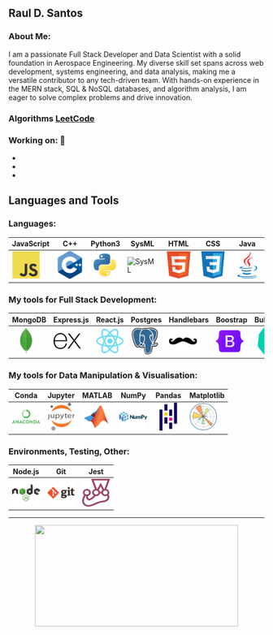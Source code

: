## Raul D. Santos

### About Me:
I am a passionate Full Stack Developer and Data Scientist with a solid foundation in Aerospace Engineering. My diverse skill set spans across web development, systems engineering, and data analysis, making me a versatile contributor to any tech-driven team. With hands-on experience in the MERN stack, SQL & NoSQL databases, and algorithm analysis, I am eager to solve complex problems and drive innovation.

### Algorithms [LeetCode](https://leetcode.com/u/rdsflomo03/)

### Working on: 🚀
-
-
- 

## Languages and Tools 
<div>

### Languages:
| JavaScript |  C++ | Python3 | SysML | HTML | CSS | Java |
|----------|----------|----------|----------|----------|----------|----------|
|<img src="https://github.com/devicons/devicon/blob/master/icons/javascript/javascript-original.svg" title="JavaScript" alt="JavaScript" width="55" height="55"/>|<img src="https://github.com/devicons/devicon/blob/master/icons/cplusplus/cplusplus-original.svg" title="C" alt="C" width="55" height="55"/>|<img src="https://github.com/devicons/devicon/blob/master/icons/python/python-original.svg" title="Python" alt="Python" width="55" height="55"/>|<img src="https://pivotpt.com/.res/images/log/l/SysML-115x90.png" title="SysML" alt="SysML" width="55" height="55"/>|<img src="https://github.com/devicons/devicon/blob/master/icons/html5/html5-original.svg" title="HTML" alt="HTML" width="55" height="55"/>|<img src="https://github.com/devicons/devicon/blob/master/icons/css3/css3-original.svg" title="CSS" alt="CSS" width="55" height="55"/>|<img src="https://github.com/devicons/devicon/blob/master/icons/java/java-original.svg" title="Java" alt="Java" width="55" height="55"/>|

### My tools for Full Stack Development:
| MongoDB | Express.js | React.js | Postgres | Handlebars | Boostrap | Bulma | jQuery |
|----------|----------|----------|----------|----------|----------|----------|----------|
|<img src="https://github.com/devicons/devicon/blob/master/icons/mongodb/mongodb-original.svg" title="Postgres" alt="Postgres" width="55" height="55"/>|<img src="https://github.com/devicons/devicon/blob/master/icons/express/express-original.svg" title="Postgres" alt="Postgres" width="55" height="55"/>|<img src="https://github.com/devicons/devicon/blob/master/icons/react/react-original.svg" title="Postgres" alt="Postgres" width="55" height="55"/>|<img src="https://github.com/devicons/devicon/blob/master/icons/postgresql/postgresql-original.svg" title="Postgres" alt="Postgres" width="55" height="55"/>|<img src="https://github.com/devicons/devicon/blob/master/icons/handlebars/handlebars-original.svg" title="Handlebars" alt="Handlebars" width="55" height="55"/>|<img src="https://github.com/devicons/devicon/blob/master/icons/bootstrap/bootstrap-original.svg" title="Bootstrap" alt="Bootstrap" width="55" height="55"/>|<img src="https://github.com/devicons/devicon/blob/master/icons/bulma/bulma-plain.svg" title="Bulma" alt="Bylma" width="55" height="55"/>|<img src="https://github.com/devicons/devicon/blob/master/icons/jquery/jquery-original.svg" title="jQuery" alt="jQuery" width="55" height="55"/>|

### My tools for Data Manipulation & Visualisation:
| Conda | Jupyter | MATLAB | NumPy | Pandas | Matplotlib |
|----------|----------|----------|----------|----------|----------|
|<img src="https://github.com/devicons/devicon/blob/master/icons/anaconda/anaconda-original-wordmark.svg" title="Anaconda" alt="Conda" width="55" height="55"/>|<img src="https://github.com/devicons/devicon/blob/master/icons/jupyter/jupyter-original-wordmark.svg" title="Jupiter" alt="Jupiter" width="55" height="55"/>|<img src="https://github.com/devicons/devicon/blob/master/icons/matlab/matlab-original.svg" title="MATLAB" alt="MATLAB" width="55" height="55"/>|<img src="https://github.com/devicons/devicon/blob/master/icons/numpy/numpy-original-wordmark.svg" title="Numpy" alt="Numpy" width="55" height="55"/>|<img src="https://github.com/devicons/devicon/blob/master/icons/pandas/pandas-original.svg" title="Pandas" alt="Pandas" width="55" height="55"/>|<img src="https://github.com/devicons/devicon/blob/master/icons/matplotlib/matplotlib-original.svg" title="plotly" alt="pltly" width="55" height="55"/>|
 
### Environments, Testing, Other:
| Node.js | Git | Jest |
|----------|----------|----------|
|<img src="https://github.com/devicons/devicon/blob/master/icons/nodejs/nodejs-original-wordmark.svg" title="nodejs" alt="NodeJS" width="55" height="55"/>|<img src="https://github.com/devicons/devicon/blob/master/icons/git/git-original-wordmark.svg" title="Git" alt="Git" width="55" height="55"/>|<img src="https://github.com/devicons/devicon/blob/master/icons/jest/jest-plain.svg" title="Git" alt="Git" width="55" height="55"/>|

---
<p align="center">
  <img width="400" height="200" src="https://github-readme-stats.vercel.app/api/top-langs/?username=raulds-fmtx&size_weight=0.0005&count_weight=0.3&layout=compact&theme=vision-friendly-dark">
</p>

<div id="header" align="center">
  <img src="https://komarev.com/ghpvc/?username=raulds-fmtx&style=for-the-badge&color=orange" alt=""/>
</div>
